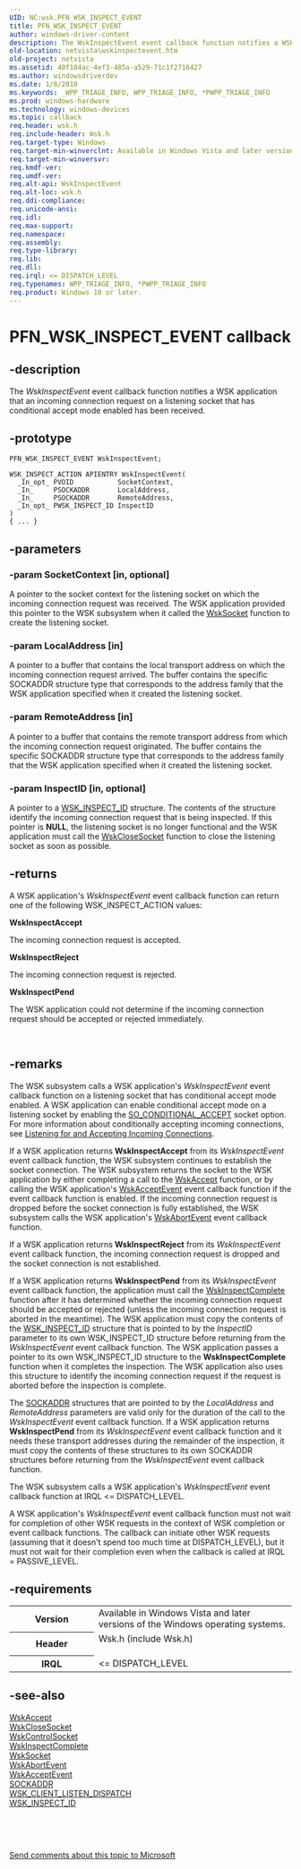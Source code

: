 ```yaml
---
UID: NC:wsk.PFN_WSK_INSPECT_EVENT
title: PFN_WSK_INSPECT_EVENT
author: windows-driver-content
description: The WskInspectEvent event callback function notifies a WSK application that an incoming connection request on a listening socket that has conditional accept mode enabled has been received.
old-location: netvista\wskinspectevent.htm
old-project: netvista
ms.assetid: 40f184ac-4ef3-485a-a529-71c1f2716427
ms.author: windowsdriverdev
ms.date: 1/8/2018
ms.keywords: _WPP_TRIAGE_INFO, WPP_TRIAGE_INFO, *PWPP_TRIAGE_INFO
ms.prod: windows-hardware
ms.technology: windows-devices
ms.topic: callback
req.header: wsk.h
req.include-header: Wsk.h
req.target-type: Windows
req.target-min-winverclnt: Available in Windows Vista and later versions of the Windows operating   systems.
req.target-min-winversvr: 
req.kmdf-ver: 
req.umdf-ver: 
req.alt-api: WskInspectEvent
req.alt-loc: wsk.h
req.ddi-compliance: 
req.unicode-ansi: 
req.idl: 
req.max-support: 
req.namespace: 
req.assembly: 
req.type-library: 
req.lib: 
req.dll: 
req.irql: <= DISPATCH_LEVEL
req.typenames: WPP_TRIAGE_INFO, *PWPP_TRIAGE_INFO
req.product: Windows 10 or later.
---
```


# PFN_WSK_INSPECT_EVENT callback



## -description
The 
  <i>WskInspectEvent</i> event callback function notifies a WSK application that an incoming connection
  request on a listening socket that has conditional accept mode enabled has been received.



## -prototype

````
PFN_WSK_INSPECT_EVENT WskInspectEvent;

WSK_INSPECT_ACTION APIENTRY WskInspectEvent(
  _In_opt_ PVOID           SocketContext,
  _In_     PSOCKADDR       LocalAddress,
  _In_     PSOCKADDR       RemoteAddress,
  _In_opt_ PWSK_INSPECT_ID InspectID
)
{ ... }
````


## -parameters

### -param SocketContext [in, optional]

A pointer to the socket context for the listening socket on which the incoming connection request
     was received. The WSK application provided this pointer to the WSK subsystem when it called the 
     <a href="..\wsk\nc-wsk-pfn_wsk_socket.md">WskSocket</a> function to create the listening
     socket.


### -param LocalAddress [in]

A pointer to a buffer that contains the local transport address on which the incoming connection
     request arrived. The buffer contains the specific SOCKADDR structure type that corresponds to the
     address family that the WSK application specified when it created the listening socket.


### -param RemoteAddress [in]

A pointer to a buffer that contains the remote transport address from which the incoming
     connection request originated. The buffer contains the specific SOCKADDR structure type that corresponds
     to the address family that the WSK application specified when it created the listening socket.


### -param InspectID [in, optional]

A pointer to a 
     <a href="..\wsk\ns-wsk-_wsk_inspect_id.md">WSK_INSPECT_ID</a> structure. The contents of
     the structure identify the incoming connection request that is being inspected. If this pointer is <b>NULL</b>,
     the listening socket is no longer functional and the WSK application must call the 
     <a href="..\wsk\nc-wsk-pfn_wsk_close_socket.md">WskCloseSocket</a> function to close the
     listening socket as soon as possible.


## -returns
A WSK application's 
     <i>WskInspectEvent</i> event callback function can return one of the following WSK_INSPECT_ACTION
     values:
<dl>
<dt><b><b>WskInspectAccept</b></b></dt>
</dl>The incoming connection request is accepted.
<dl>
<dt><b><b>WskInspectReject</b></b></dt>
</dl>The incoming connection request is rejected.
<dl>
<dt><b><b>WskInspectPend</b></b></dt>
</dl>The WSK application could not determine if the incoming connection request should be accepted or
       rejected immediately.

 


## -remarks
The WSK subsystem calls a WSK application's 
    <i>WskInspectEvent</i> event callback function on a listening socket that has conditional accept mode
    enabled. A WSK application can enable conditional accept mode on a listening socket by enabling the 
    <a href="https://msdn.microsoft.com/library/windows/hardware/ff570829">SO_CONDITIONAL_ACCEPT</a> socket option.
    For more information about conditionally accepting incoming connections, see 
    <a href="netvista.listening_for_and_accepting_incoming_connections">Listening for and
    Accepting Incoming Connections</a>.

If a WSK application returns 
    <b>WskInspectAccept</b> from its 
    <i>WskInspectEvent</i> event callback function, the WSK subsystem continues to establish the socket
    connection. The WSK subsystem returns the socket to the WSK application by either completing a call to
    the 
    <a href="..\wsk\nc-wsk-pfn_wsk_accept.md">WskAccept</a> function, or by calling the WSK
    application's 
    <a href="..\wsk\nc-wsk-pfn_wsk_accept_event.md">WskAcceptEvent</a> event callback function if
    the event callback function is enabled. If the incoming connection request is dropped before the socket
    connection is fully established, the WSK subsystem calls the WSK application's 
    <a href="..\wsk\nc-wsk-pfn_wsk_abort_event.md">WskAbortEvent</a> event callback function.

If a WSK application returns 
    <b>WskInspectReject</b> from its 
    <i>WskInspectEvent</i> event callback function, the incoming connection request is dropped and the socket
    connection is not established.

If a WSK application returns 
    <b>WskInspectPend</b> from its 
    <i>WskInspectEvent</i> event callback function, the application must call the 
    <a href="..\wsk\nc-wsk-pfn_wsk_inspect_complete.md">WskInspectComplete</a> function after it
    has determined whether the incoming connection request should be accepted or rejected (unless the
    incoming connection request is aborted in the meantime). The WSK application must copy the contents of
    the 
    <a href="..\wsk\ns-wsk-_wsk_inspect_id.md">WSK_INSPECT_ID</a> structure that is pointed to
    by the 
    <i>InspectID</i> parameter to its own WSK_INSPECT_ID structure before returning from the 
    <i>WskInspectEvent</i> event callback function. The WSK application passes a pointer to its own
    WSK_INSPECT_ID structure to the 
    <b>WskInspectComplete</b> function when it completes the inspection. The WSK application also uses this
    structure to identify the incoming connection request if the request is aborted before the inspection is
    complete.

The 
    <a href="https://msdn.microsoft.com/library/windows/hardware/ff570822">SOCKADDR</a> structures that are pointed to by the 
    <i>LocalAddress</i> and 
    <i>RemoteAddress</i> parameters are valid only for the duration of the call to the 
    <i>WskInspectEvent</i> event callback function. If a WSK application returns 
    <b>WskInspectPend</b> from its 
    <i>WskInspectEvent</i> event callback function and it needs these transport addresses during the remainder
    of the inspection, it must copy the contents of these structures to its own SOCKADDR structures before
    returning from the 
    <i>WskInspectEvent</i> event callback function.

The WSK subsystem calls a WSK application's 
    <i>WskInspectEvent</i> event callback function at IRQL &lt;= DISPATCH_LEVEL.

A WSK application's <i>WskInspectEvent</i> event callback function must not wait for completion of other WSK requests in the context of WSK completion or event callback functions. The callback can initiate other WSK requests (assuming that it doesn't spend too much time at DISPATCH_LEVEL), but it must not wait for their completion even when the callback is called at IRQL = PASSIVE_LEVEL.


## -requirements
<table>
<tr>
<th width="30%">
Version

</th>
<td width="70%">
Available in Windows Vista and later versions of the Windows operating
   systems.

</td>
</tr>
<tr>
<th width="30%">
Header

</th>
<td width="70%">
<dl>
<dt>Wsk.h (include Wsk.h)</dt>
</dl>
</td>
</tr>
<tr>
<th width="30%">
IRQL

</th>
<td width="70%">
&lt;= DISPATCH_LEVEL

</td>
</tr>
</table>

## -see-also
<dl>
<dt>
<a href="..\wsk\nc-wsk-pfn_wsk_accept.md">WskAccept</a>
</dt>
<dt>
<a href="..\wsk\nc-wsk-pfn_wsk_close_socket.md">WskCloseSocket</a>
</dt>
<dt>
<a href="..\wsk\nc-wsk-pfn_wsk_control_socket.md">WskControlSocket</a>
</dt>
<dt>
<a href="..\wsk\nc-wsk-pfn_wsk_inspect_complete.md">WskInspectComplete</a>
</dt>
<dt>
<a href="..\wsk\nc-wsk-pfn_wsk_socket.md">WskSocket</a>
</dt>
<dt>
<a href="..\wsk\nc-wsk-pfn_wsk_abort_event.md">WskAbortEvent</a>
</dt>
<dt>
<a href="..\wsk\nc-wsk-pfn_wsk_accept_event.md">WskAcceptEvent</a>
</dt>
<dt>
<a href="https://msdn.microsoft.com/library/windows/hardware/ff570822">SOCKADDR</a>
</dt>
<dt>
<a href="..\wsk\ns-wsk-_wsk_client_listen_dispatch.md">WSK_CLIENT_LISTEN_DISPATCH</a>
</dt>
<dt>
<a href="..\wsk\ns-wsk-_wsk_inspect_id.md">WSK_INSPECT_ID</a>
</dt>
</dl>
 

 

<a href="mailto:wsddocfb@microsoft.com?subject=Documentation%20feedback [netvista\netvista]:%20PFN_WSK_INSPECT_EVENT callback function%20 RELEASE:%20(1/8/2018)&amp;body=%0A%0APRIVACY STATEMENT%0A%0AWe use your feedback to improve the documentation. We don't use your email address for any other purpose, and we'll remove your email address from our system after the issue that you're reporting is fixed. While we're working to fix this issue, we might send you an email message to ask for more info. Later, we might also send you an email message to let you know that we've addressed your feedback.%0A%0AFor more info about Microsoft's privacy policy, see http://privacy.microsoft.com/en-us/default.aspx." title="Send comments about this topic to Microsoft">Send comments about this topic to Microsoft</a>

